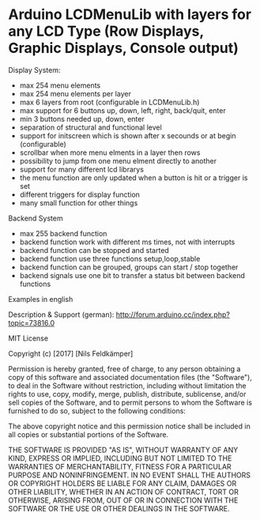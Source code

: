 Arduino LCDMenuLib with layers for any LCD Type (Row Displays, Graphic Displays, Console output)
=================================================================
Display System:
*  max 254 menu elements												
*  max 254 menu elements per layer								    
*  max 6 layers from root (configurable in LCDMenuLib.h)				
*  max support for 6 buttons up, down, left, right, back/quit, enter  
*  min 3 buttons needed up, down, enter                               
*  separation of structural and functional level                     
*  support for initscreen which is shown after x secounds or at begin (configurable) 
*  scrollbar when more menu elments in a layer then rows              
*  possibility to jump from one menu elment directly to another       
*  support for many different lcd librarys 
*  the menu function are only updated when a button is hit or a trigger is set														
*  different triggers for display function
*  many small function for other things								

Backend System
* max 255 backend function 
* backend function work with different ms times, not with interrupts
* backend function can be stopped and started
* backend function use three functions setup,loop,stable
* backend function can be grouped, groups can start / stop together
* backend signals use one bit to transfer a status bit between backend functions

Examples in english

Description & Support (german):
http://forum.arduino.cc/index.php?topic=73816.0



MIT License

Copyright (c) [2017] [Nils Feldkämper]

Permission is hereby granted, free of charge, to any person obtaining a copy
of this software and associated documentation files (the "Software"), to deal
in the Software without restriction, including without limitation the rights
to use, copy, modify, merge, publish, distribute, sublicense, and/or sell
copies of the Software, and to permit persons to whom the Software is
furnished to do so, subject to the following conditions:

The above copyright notice and this permission notice shall be included in all
copies or substantial portions of the Software.

THE SOFTWARE IS PROVIDED "AS IS", WITHOUT WARRANTY OF ANY KIND, EXPRESS OR
IMPLIED, INCLUDING BUT NOT LIMITED TO THE WARRANTIES OF MERCHANTABILITY,
FITNESS FOR A PARTICULAR PURPOSE AND NONINFRINGEMENT. IN NO EVENT SHALL THE
AUTHORS OR COPYRIGHT HOLDERS BE LIABLE FOR ANY CLAIM, DAMAGES OR OTHER
LIABILITY, WHETHER IN AN ACTION OF CONTRACT, TORT OR OTHERWISE, ARISING FROM,
OUT OF OR IN CONNECTION WITH THE SOFTWARE OR THE USE OR OTHER DEALINGS IN THE
SOFTWARE.

